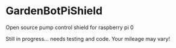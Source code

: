 # GardenBotPiShield
Open source pump control shield for raspberry pi 0

Still in progress... needs testing and code. Your mileage may vary!
